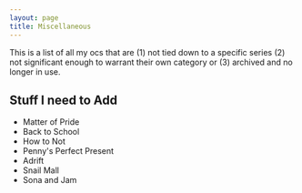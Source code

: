 ```yaml
---
layout: page
title: Miscellaneous
---
```


This is a list of all my ocs that are (1) not tied down to a specific series (2) not significant enough to warrant their own category or (3) archived and no longer in use.

## Stuff I need to Add
- Matter of Pride
- Back to School
- How to Not
- Penny's Perfect Present
- Adrift
- Snail Mall
- Sona and Jam